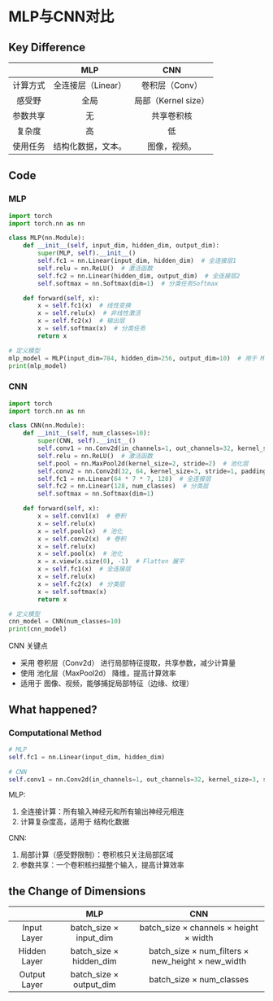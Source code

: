 # MLP与CNN对比

## Key Difference
|          |        MLP         |         CNN         |
| :------: | :----------------: | :-----------------: |
| 计算方式 | 全连接层（Linear） |   卷积层（Conv）    |
|  感受野  |        全局        | 局部（Kernel size） |
| 参数共享 |         无         |     共享卷积核      |
|  复杂度  |         高         |         低          |
| 使用任务 | 结构化数据，文本。 |    图像，视频。     |

## Code


### MLP
```python
import torch
import torch.nn as nn

class MLP(nn.Module):
    def __init__(self, input_dim, hidden_dim, output_dim):
        super(MLP, self).__init__()
        self.fc1 = nn.Linear(input_dim, hidden_dim)  # 全连接层1
        self.relu = nn.ReLU()  # 激活函数
        self.fc2 = nn.Linear(hidden_dim, output_dim)  # 全连接层2
        self.softmax = nn.Softmax(dim=1)  # 分类任务Softmax

    def forward(self, x):
        x = self.fc1(x)  # 线性变换
        x = self.relu(x)  # 非线性激活
        x = self.fc2(x)  # 输出层
        x = self.softmax(x)  # 分类任务
        return x

# 定义模型
mlp_model = MLP(input_dim=784, hidden_dim=256, output_dim=10)  # 用于 MNIST（28x28 = 784）
print(mlp_model)
```


### CNN
```python
import torch
import torch.nn as nn

class CNN(nn.Module):
    def __init__(self, num_classes=10):
        super(CNN, self).__init__()
        self.conv1 = nn.Conv2d(in_channels=1, out_channels=32, kernel_size=3, stride=1, padding=1)  # 卷积层1
        self.relu = nn.ReLU()  # 激活函数
        self.pool = nn.MaxPool2d(kernel_size=2, stride=2)  # 池化层
        self.conv2 = nn.Conv2d(32, 64, kernel_size=3, stride=1, padding=1)  # 卷积层2
        self.fc1 = nn.Linear(64 * 7 * 7, 128)  # 全连接层
        self.fc2 = nn.Linear(128, num_classes)  # 分类层
        self.softmax = nn.Softmax(dim=1)

    def forward(self, x):
        x = self.conv1(x)  # 卷积
        x = self.relu(x)
        x = self.pool(x)  # 池化
        x = self.conv2(x)  # 卷积
        x = self.relu(x)
        x = self.pool(x)  # 池化
        x = x.view(x.size(0), -1)  # Flatten 展平
        x = self.fc1(x)  # 全连接层
        x = self.relu(x)
        x = self.fc2(x)  # 分类层
        x = self.softmax(x)
        return x

# 定义模型
cnn_model = CNN(num_classes=10)
print(cnn_model)
```

CNN 关键点
- 采用 卷积层（Conv2d） 进行局部特征提取，共享参数，减少计算量
- 使用 池化层（MaxPool2d） 降维，提高计算效率
- 适用于 图像、视频，能够捕捉局部特征（边缘、纹理）

## What happened?
### Computational Method
```python
# MLP
self.fc1 = nn.Linear(input_dim, hidden_dim)

# CNN
self.conv1 = nn.Conv2d(in_channels=1, out_channels=32, kernel_size=3, stride=1, padding=1)
```
MLP:
1. 全连接计算：所有输入神经元和所有输出神经元相连
2. 计算复杂度高，适用于 结构化数据

CNN:
1. 局部计算（感受野限制）：卷积核只关注局部区域
2. 参数共享：一个卷积核扫描整个输入，提高计算效率

## the Change of Dimensions
|              |MLP|CNN
| :----------: | :---------------------: | :-----------------------------------------------: |
| Input Layer  | batch_size × input_dim  |      batch_size × channels × height × width       |
| Hidden Layer | batch_size × hidden_dim | batch_size × num_filters × new_height × new_width |
| Output Layer | batch_size × output_dim |batch_size × num_classes|
